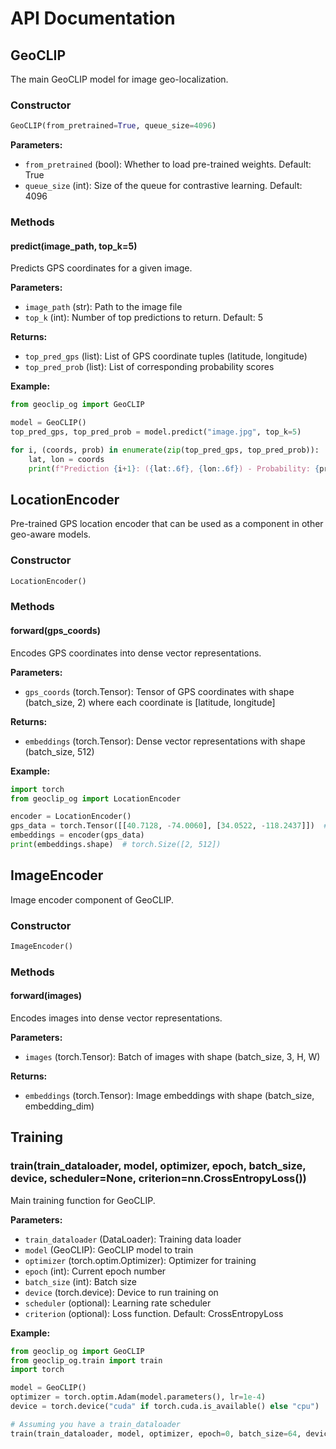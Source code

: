 # API Documentation

## GeoCLIP

The main GeoCLIP model for image geo-localization.

### Constructor

```python
GeoCLIP(from_pretrained=True, queue_size=4096)
```

**Parameters:**
- `from_pretrained` (bool): Whether to load pre-trained weights. Default: True
- `queue_size` (int): Size of the queue for contrastive learning. Default: 4096

### Methods

#### predict(image_path, top_k=5)

Predicts GPS coordinates for a given image.

**Parameters:**
- `image_path` (str): Path to the image file
- `top_k` (int): Number of top predictions to return. Default: 5

**Returns:**
- `top_pred_gps` (list): List of GPS coordinate tuples (latitude, longitude)
- `top_pred_prob` (list): List of corresponding probability scores

**Example:**
```python
from geoclip_og import GeoCLIP

model = GeoCLIP()
top_pred_gps, top_pred_prob = model.predict("image.jpg", top_k=5)

for i, (coords, prob) in enumerate(zip(top_pred_gps, top_pred_prob)):
    lat, lon = coords
    print(f"Prediction {i+1}: ({lat:.6f}, {lon:.6f}) - Probability: {prob:.6f}")
```

## LocationEncoder

Pre-trained GPS location encoder that can be used as a component in other geo-aware models.

### Constructor

```python
LocationEncoder()
```

### Methods

#### forward(gps_coords)

Encodes GPS coordinates into dense vector representations.

**Parameters:**
- `gps_coords` (torch.Tensor): Tensor of GPS coordinates with shape (batch_size, 2) where each coordinate is [latitude, longitude]

**Returns:**
- `embeddings` (torch.Tensor): Dense vector representations with shape (batch_size, 512)

**Example:**
```python
import torch
from geoclip_og import LocationEncoder

encoder = LocationEncoder()
gps_data = torch.Tensor([[40.7128, -74.0060], [34.0522, -118.2437]])  # NYC and LA
embeddings = encoder(gps_data)
print(embeddings.shape)  # torch.Size([2, 512])
```

## ImageEncoder

Image encoder component of GeoCLIP.

### Constructor

```python
ImageEncoder()
```

### Methods

#### forward(images)

Encodes images into dense vector representations.

**Parameters:**
- `images` (torch.Tensor): Batch of images with shape (batch_size, 3, H, W)

**Returns:**
- `embeddings` (torch.Tensor): Image embeddings with shape (batch_size, embedding_dim)

## Training

### train(train_dataloader, model, optimizer, epoch, batch_size, device, scheduler=None, criterion=nn.CrossEntropyLoss())

Main training function for GeoCLIP.

**Parameters:**
- `train_dataloader` (DataLoader): Training data loader
- `model` (GeoCLIP): GeoCLIP model to train
- `optimizer` (torch.optim.Optimizer): Optimizer for training
- `epoch` (int): Current epoch number
- `batch_size` (int): Batch size
- `device` (torch.device): Device to run training on
- `scheduler` (optional): Learning rate scheduler
- `criterion` (optional): Loss function. Default: CrossEntropyLoss

**Example:**
```python
from geoclip_og import GeoCLIP
from geoclip_og.train import train
import torch

model = GeoCLIP()
optimizer = torch.optim.Adam(model.parameters(), lr=1e-4)
device = torch.device("cuda" if torch.cuda.is_available() else "cpu")

# Assuming you have a train_dataloader
train(train_dataloader, model, optimizer, epoch=0, batch_size=64, device=device)
```
